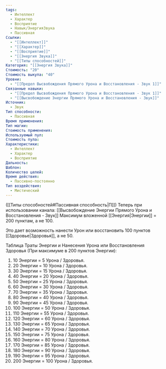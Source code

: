 ```yaml
---
tags:
  - Интеллект
  - Характер
  - Восприятие
  - Навык/ЭнергияЗвука
  - Пассивная
Ссылки:
  - "[[Интеллект]]"
  - "[[Характер]]"
  - "[[Восприятие]]"
  - "[[Энергия Звука]]"
  - "[[Типы способностей]]"
Категория: "[[Энергия Звука]]"
Стоимость: "20"
Стоимость выкупа: "40"
Уровни:
  - "[[Предел Высвобождения Прямого Урона и Восстановления - Звук 1]]"
Связанные навыки:
  - "[[Предел Высвобождения Прямого Урона и Восстановления - Звук 1]]"
  - "[[Высвобождение Энергии Прямого Урона и Восстановления - Звук]]"
Источник:
  - Звук
Тип способности:
  - Пассивная
Время применения: 
Тип магии: 
Стоимость применения: 
Используемый пул: 
Стоимость пула: 
Характеристики:
  - Интеллект
  - Характер
  - Восприятие
Дальность: 
Шаблон: 
Количество целей: 
Время действия:
  - Пассивно-постоянно
Тип воздействия:
  - Мистический
---
```

([[Типы способностей#Пассивная способность|П]]) Теперь при использовании канала: [[Высвобождение Энергии Прямого Урона и Восстановления - Звук]] Максимум вложенной [[Энергия|Энергии]] = 200 пунктам, а не 100.

Это дает возможность нанести Урон или восстановить 100 пунктов [[Здоровье|Здоровья]], а не 50.

Таблица Траты Энергии и Нанесения Урона или Восстановления Здоровья
(При максимуме в 200 пунктов Энергии):

1. 10 Энергии = 5 Урона / Здоровья.
2. 20 Энергии = 10 Урона / Здоровья.
3. 30 Энергии = 15 Урона / Здоровья. 
4. 40 Энергии = 20 Урона / Здоровья.
5. 50 Энергии = 25 Урона / Здоровья.
6. 60 Энергии = 30 Урона / Здоровья.
7. 70 Энергии = 35 Урона / Здоровья.
8. 80 Энергии = 40 Урона / Здоровья.
9. 90 Энергии = 45 Урона / Здоровья.
10. 100 Энергии = 50 Урона / Здоровья.
11. 110 Энергии = 55 Урона / Здоровья.
12. 120 Энергии = 60 Урона / Здоровья.
13. 130 Энергии = 65 Урона / Здоровья.
14. 140 Энергии = 70 Урона / Здоровья.
15. 150 Энергии = 75 Урона / Здоровья.
16. 160 Энергии = 80 Урона / Здоровья.
17. 170 Энергии = 85 Урона / Здоровья.
18. 180 Энергии = 90 Урона / Здоровья.
19. 190 Энергии = 95 Урона / Здоровья.
20. 200 Энергии = 100 Урона / Здоровья.
